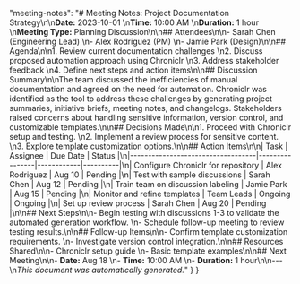 "meeting-notes": "# Meeting Notes: Project Documentation Strategy\n\n**Date:** 2023-10-01  \n**Time:** 10:00 AM  \n**Duration:** 1 hour  \n**Meeting Type:** Planning Discussion\n\n## Attendees\n\n- Sarah Chen (Engineering Lead)  \n- Alex Rodriguez (PM)  \n- Jamie Park (Design)\n\n## Agenda\n\n1. Review current documentation challenges  \n2. Discuss proposed automation approach using Chroniclr  \n3. Address stakeholder feedback  \n4. Define next steps and action items\n\n## Discussion Summary\n\nThe team discussed the inefficiencies of manual documentation and agreed on the need for automation. Chroniclr was identified as the tool to address these challenges by generating project summaries, initiative briefs, meeting notes, and changelogs. Stakeholders raised concerns about handling sensitive information, version control, and customizable templates.\n\n## Decisions Made\n\n1. Proceed with Chroniclr setup and testing.  \n2. Implement a review process for sensitive content.  \n3. Explore template customization options.\n\n## Action Items\n\n| Task                              | Assignee       | Due Date   | Status   |\n|-----------------------------------|----------------|------------|----------|\n| Configure Chroniclr for repository | Alex Rodriguez | Aug 10     | Pending  |\n| Test with sample discussions      | Sarah Chen     | Aug 12     | Pending  |\n| Train team on discussion labeling | Jamie Park     | Aug 15     | Pending  |\n| Monitor and refine templates      | Team Leads     | Ongoing    | Ongoing  |\n| Set up review process             | Sarah Chen     | Aug 20     | Pending  |\n\n## Next Steps\n\n- Begin testing with discussions 1-3 to validate the automated generation workflow.  \n- Schedule follow-up meeting to review testing results.\n\n## Follow-up Items\n\n- Confirm template customization requirements.  \n- Investigate version control integration.\n\n## Resources Shared\n\n- Chroniclr setup guide  \n- Basic template examples\n\n## Next Meeting\n\n- **Date:** Aug 18  \n- **Time:** 10:00 AM  \n- **Duration:** 1 hour\n\n---\n*This document was automatically generated.*"
  }
}
```